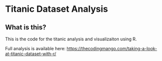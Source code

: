# Titanic Dataset Analysis  

## What is this?  

This is the code for the titanic analysis and visualizaiton using R.  
  
Full analysis is available here: https://thecodingmango.com/taking-a-look-at-titanic-dataset-with-r/
